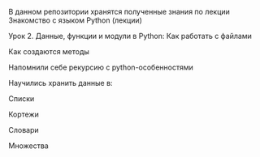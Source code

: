 В данном репозитории хранятся полученные знания по лекции Знакомство с языком Python (лекции) 

Урок 2. Данные, функции и модули в Python:
Как работать с файлами

Как создаются методы

Напомнили себе рекурсию с python-особенностями

Научились хранить данные в:

Списки

Кортежи

Словари

Множества
